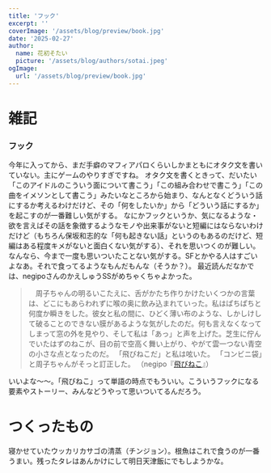 ```yaml
---
title: 'フック'
excerpt: ''
coverImage: '/assets/blog/preview/book.jpg'
date: '2025-02-27'
author:
  name: 花初そたい
  picture: '/assets/blog/authors/sotai.jpeg'
ogImage:
  url: '/assets/blog/preview/book.jpg'
---
```

# 雑記
### フック
今年に入ってから、まだ手癖のマフィアパロくらいしかまともにオタク文を書いていない。主にゲームのやりすぎですね。
オタク文を書くときって、だいたい「このアイドルのこういう面について書こう」「この組み合わせで書こう」「この曲をイメソンとして書こう」みたいなところから始まり、なんとなくどういう話にするか考えるわけだけど、その「何をしたいか」から「どういう話にするか」を起こすのが一番難しい気がする。
なにかフックというか、気になるような・欲を言えばその話を象徴するようなモノや出来事がないと短編にはならないわけだけど（もちろん保坂和志的な「何も起きない話」というのもあるのだけど、短編はある程度キメがないと面白くない気がする）、それを思いつくのが難しい。なんなら、今まで一度も思いついたことない気がする。SFとかやる人はすごいよなあ。それで食ってるようなもんだもんな（そうか？）。
最近読んだなかでは、negipoさんのかえしゅうSSがめちゃくちゃよかった。
> 　周子ちゃんの明るいこたえに、舌がかたち作りかけたいくつかの言葉は、どこにもあらわれずに喉の奥に飲み込まれていった。私はぱちぱちと何度か瞬きをした。彼女と私の間に、ひどく薄い布のような、しかしけして破ることのできない膜があるような気がしたのだ。何も言えなくなってしまって窓の外を見やり、そして私は「あっ」と声を上げた。芝生に佇んでいたはずのねこが、目の前で空高く舞い上がり、やがて雲一つない青空の小さな点となったのだ。
「飛びねこだ」と私は呟いた。
「コンビニ袋」と周子ちゃんがそっと訂正した。
（negipo『[飛びねこ](https://www.pixiv.net/novel/show.php?id=24102013)』）

いいよな～～。「飛びねこ」って単語の時点でもういい。こういうフックになる要素やストーリー、みんなどうやって思いついてるんだろう。

# つくったもの
寝かせていたウッカリカサゴの清蒸（チンジョン）。根魚はこれで食うのが一番うまい。残ったタレはあんかけにして明日天津飯にでもしようかな。
